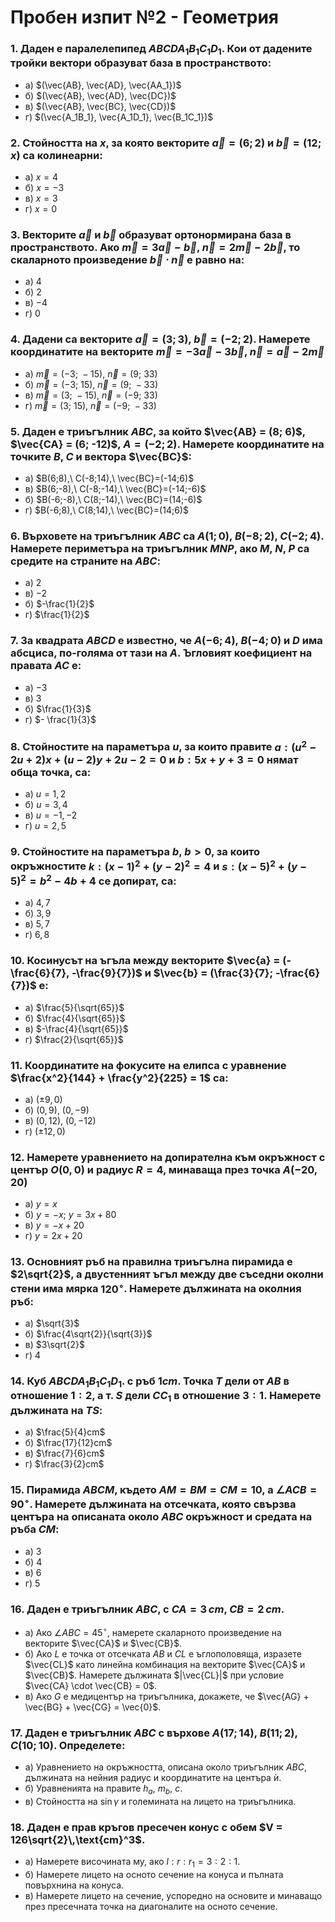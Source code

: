 # Пробен изпит №2 - Геометрия
### 1. Даден е паралелепипед $ABCDA_1B_1C_1D_1$. Кои от дадените тройки вектори образуват база в пространството:
* a) $(\vec{AB}, \vec{AD}, \vec{AA_1})$
* б) $(\vec{AB}, \vec{AD}, \vec{DC})$  
* в) $(\vec{AB}, \vec{BC}, \vec{CD})$
* г) $(\vec{A_1B_1}, \vec{A_1D_1}, \vec{B_1C_1})$
### 2. Стойността на $x$, за която векторите $\vec{a} = (6; 2)$ и $\vec{b} = (12; x)$ са колинеарни:
* a) $x = 4$
* б) $x = -3$  
* в) $x = 3$  
* г) $x = 0$
### 3. Векторите $\vec{a}$ и $\vec{b}$ образуват ортонормирана база в пространството. Ако $\vec{m} = 3\vec{a} - \vec{b}$, $\vec{n} = 2\vec{m} - 2\vec{b}$, то скаларното произведение $\vec{b} \cdot \vec{n}$ е равно на:
* а) $4$  
* б) $2$
* в) $-4$  
* г) $0$
### 4. Дадени са векторите $\vec{a} = (3; 3)$, $\vec{b} = (-2; 2)$. Намерете координатите на векторите  $\vec{m} = -3\vec{a} - 3\vec{b}$, $\vec{n} = \vec{a} - 2\vec{m}$
* a) $\vec{m} = (-3;\ -15),\ \vec{n} = (9;\ 33)$  
* б) $\vec{m} = (-3;\ 15),\ \vec{n} = (9;\ -33)$  
* в) $\vec{m} = (3;\ -15),\ \vec{n} = (-9;\ 33)$  
* г) $\vec{m} = (3;\ 15),\ \vec{n} = (-9;\ -33)$
### 5. Даден е триъгълник $ABC$, за който $\vec{AB} = (8; 6)$, $\vec{CA} = (6; -12)$, $A = (-2; 2)$. Намерете координатите на точките $B$, $C$ и вектора $\vec{BC}$:  
* a) $B(6;8),\ C(-8;14),\ \vec{BC}=(-14;6)$  
* в) $B(6;-8),\ C(-8;-14),\ \vec{BC}=(-14;-6)$  
* б) $B(-6;-8),\ C(8;-14),\ \vec{BC}=(14;-6)$  
* г) $B(-6;8),\ C(8;14),\ \vec{BC}=(14;6)$  
### 6. Върховете на триъгълник $ABC$ са $A(1; 0)$, $B(-8; 2)$, $C(-2; 4)$. Намерете периметъра на триъгълник $MNP$, ако $M$, $N$, $P$ са средите на страните на $ABC$:  
* a) $2$  
* в) $-2$  
* б) $-\frac{1}{2}$  
* г) $\frac{1}{2}$  
### 7. За квадрата $ABCD$ е известно, че $A(-6; 4)$, $B(-4; 0)$ и $D$ има абсциса, по-голяма от тази на $A$. Ъгловият коефициент на правата $AC$ е:  
* a) $-3$  
* в) $3$  
* б) $\frac{1}{3}$  
* г) $- \frac{1}{3}$  
### 8. Стойностите на параметъра $u$, за които правите  $a: (u^2 -2u + 2)x + (u - 2)y + 2u - 2 = 0$ и  $b: 5x + y + 3 = 0$ нямат обща точка, са:  
* a) $u = 1,2$  
* б) $u = 3,4$  
* в) $u = -1,-2$  
* г) $u = 2,5$  
### 9. Стойностите на параметъра $b$, $b > 0$, за които окръжностите  $k: (x - 1)^2 + (y - 2)^2 = 4$  и  $s: (x - 5)^2 + (y - 5)^2 = b^2 - 4b + 4$  се допират, са: 
* a) $4,7$  
* б) $3,9$  
* в) $5,7$  
* г) $6,8$  
### 10. Косинусът на ъгъла между векторите $\vec{a} = (-\frac{6}{7}, -\frac{9}{7})$ и $\vec{b} = (\frac{3}{7}; -\frac{6}{7})$ е:  
* a) $\frac{5}{\sqrt{65}}$  
* б) $\frac{4}{\sqrt{65}}$  
* в) $-\frac{4}{\sqrt{65}}$  
* г) $\frac{2}{\sqrt{65}}$  
### 11. Координатите на фокусите на елипса с уравнение $\frac{x^2}{144} + \frac{y^2}{225} = 1$ са:  
* a) $(\pm 9,0)$  
* б) $(0, 9),\ (0, -9)$  
* в) $(0, 12),\ (0, -12)$  
* г) $(\pm 12,0)$  
### 12. Намерете уравнението на допирателна към окръжност с център $O(0, 0)$ и радиус $R=4$, минаваща през точка $A(-20, 20)$
* a) $y = x$  
* б) $y = -x;\ y = 3x + 80$  
* в) $y = -x + 20$  
* г) $y = 2x + 20$  
### 13. Основният ръб на правилна триъгълна пирамида е $2\sqrt{2}$, а двустенният ъгъл между две съседни околни стени има мярка $120^\circ$. Намерете дължината на околния ръб:
* a) $\sqrt{3}$  
* б) $\frac{4\sqrt{2}}{\sqrt{3}}$  
* в) $3\sqrt{2}$  
* г) $4$  
### 14. Куб $ABCDA_1B_1C_1D_1$. с ръб $1cm$. Точка $Т$ дели от $AB$ в отношение $1:2$, а т. $S$ дели $CC_1$ в отношение $3:1$. Намерете дължината на $TS$:
* a) $\frac{5}{4}cm$  
* б) $\frac{17}{12}cm$  
* в) $\frac{7}{6}cm$  
* г) $\frac{3}{2}cm$  
### 15. Пирамида $ABCM$, където $AM = BM = CM = 10$, а $\angle ACB = 90^\circ$. Намерете дължината на отсечката, която свързва центъра на описаната около $ABC$ окръжност и средата на ръба $CM$:  
* a) $3$  
* б) $4$  
* в) $6$  
* г) $5$ 
### 16. Даден е триъгълник $ABC$, с $CA = 3\,cm$, $CB = 2\,cm$.
* а) Ако $\angle ABC = 45^\circ$, намерете скаларното произведение на векторите $\vec{CA}$ и $\vec{CB}$.  
* б) Ако $L$ е точка от отсечката $AB$ и $CL$ е ъглополовяща, изразете $\vec{CL}$ като линейна комбинация на векторите $\vec{CA}$ и $\vec{CB}$. Намерете дължината $|\vec{CL}|$ при условие $\vec{CA} \cdot \vec{CB} = 0$.  
* в) Ако $G$ е медицентър на триъгълника, докажете, че $\vec{AG} + \vec{BG} + \vec{CG} = \vec{0}$.
### 17. Даден е триъгълник $ABC$ с върхове $A(17;14)$, $B(11;2)$, $C(10;10)$. Определете:  
* а) Уравнението на окръжността, описана около триъгълник $ABC$, дължината на нейния радиус и координатите на центъра ѝ.  
* б) Уравненията на правите $h_a$, $m_b$, $c$.  
* в) Стойността на $\sin \gamma$ и големината на лицето на триъгълника.
### 18. Даден е прав кръгов пресечен конус с обем $V = 126\sqrt{2}\,\text{cm}^3$.  
* а) Намерете височината му, ако $l : r : r_1 = 3 : 2 : 1$.  
* б) Намерете лицето на осното сечение на конуса и пълната повърхнина на конуса.  
* в) Намерете лицето на сечение, успоредно на основите и минаващо през пресечната точка на диагоналите на осното сечение.
 
